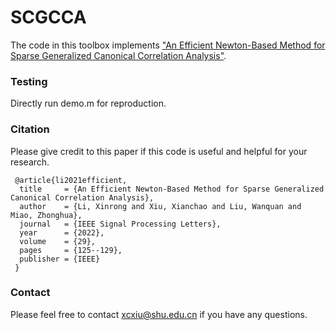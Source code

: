 # SCGCCA
The code in this toolbox implements ["An Efficient Newton-Based Method for Sparse Generalized Canonical Correlation Analysis"](https://ieeexplore.ieee.org/abstract/document/9619966).


### Testing
Directly run demo.m for reproduction.


### Citation
Please give credit to this paper if this code is useful and helpful for your research.

     @article{li2021efficient,
      title     = {An Efficient Newton-Based Method for Sparse Generalized Canonical Correlation Analysis},
      author    = {Li, Xinrong and Xiu, Xianchao and Liu, Wanquan and Miao, Zhonghua},
      journal   = {IEEE Signal Processing Letters},
      year      = {2022},
      volume    = {29},
      pages     = {125--129},
      publisher = {IEEE}
     }


### Contact 
Please feel free to contact xcxiu@shu.edu.cn if you have any questions.
